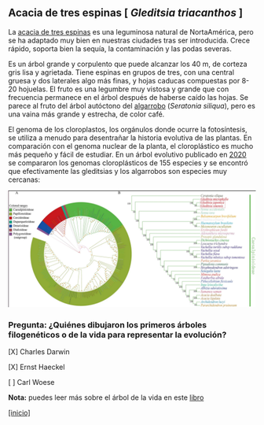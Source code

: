
## Acacia de tres espinas [ *Gleditsia triacanthos* ]

La [acacia de tres espinas](https://www.arbolapp.es/especies/ficha/gleditsia-triacanthos)
es una leguminosa natural de NortaAmérica, pero se ha adaptado muy bien en nuestras ciudades
tras ser introducida. Crece rápido, soporta bien la sequía, la contaminación y las podas severas.

Es un árbol grande y corpulento que puede alcanzar los 40 m, de corteza gris lisa y agrietada.
Tiene espinas en grupos de tres, con una central gruesa y dos laterales algo más finas, 
y hojas caducas compuestas por 8-20 hojuelas. El fruto es una legumbre muy vistosa y grande 
que con frecuencia permanece en el árbol después de haberse caído las hojas. 
Se parece al fruto del árbol autóctono del 
[algarrobo](https://www.arbolapp.es/especies/ficha/ceratonia-siliqua) 
(*Seratonia siliqua*), pero es una vaina más grande y estrecha, de color café.

El genoma de los cloroplastos, los orgánulos donde ocurre la fotosíntesis,
se utiliza a menudo para desentrañar la historia evolutiva de las plantas.
En comparación con el genoma nuclear de la planta, el cloroplástico es mucho más
pequeño y fácil de estudiar. En un árbol evolutivo publicado en 
[2020](https://www.nature.com/articles/s41598-020-73392-7/figures/5)
se compararon los genomas cloroplásticos de 155 especies y se encontró 
que efectivamente las gleditsias y los algarrobos son especies muy cercanas:

![](./pics/gleditsiacp.png)

### Pregunta: ¿Quiénes dibujaron los primeros árboles filogenéticos o de la vida para representar la evolución?

[X] Charles Darwin

[X] Ernst Haeckel

[ ] Carl Woese

**Nota:** puedes leer más sobre el árbol de la vida en este 
[libro](https://digital.csic.es/bitstream/10261/193541/1/Arbol_Vida.pdf)

[[inicio]](https://eead-csic-compbio.github.io/plantoquimica)
